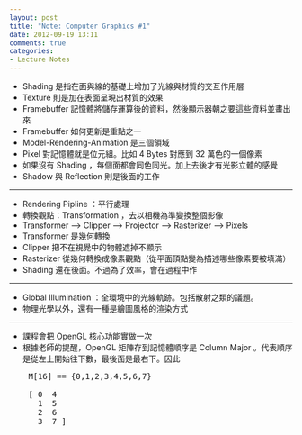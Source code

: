 ```yaml
---
layout: post
title: "Note: Computer Graphics #1"
date: 2012-09-19 13:11
comments: true
categories: 
- Lecture Notes
---
```


* Shading 是指在面與線的基礎上增加了光線與材質的交互作用層
* Texture 則是加在表面呈現出材質的效果
* Framebuffer 記憶體將儲存運算後的資料，然後顯示器朝之要這些資料並畫出來
* Framebuffer 如何更新是重點之一
* Model-Rendering-Animation 是三個領域
* Pixel 對記憶體就是位元組。比如 4 Bytes 對應到 32 萬色的一個像素
* 如果沒有 Shading ，每個面都會同色同光。加上去後才有光影立體的感覺 
* Shadow 與 Reflection 則是後面的工作

---

* Rendering Pipline ：平行處理
* 轉換觀點：Transformation ，去以相機為準變換整個影像
* Transformer --> Clipper --> Projector --> Rasterizer --> Pixels
* Transformer 是幾何轉換
* Clipper 把不在視覺中的物體遮掉不顯示
* Rasterizer 從幾何轉換成像素觀點（從平面頂點變為描述哪些像素要被填滿）
* Shading 還在後面。不過為了效率，會在過程中作

---

* Global Illumination ：全環境中的光線軌跡。包括散射之類的議題。
* 物理光學以外，還有一種是繪圖風格的渲染方式

---

* 課程會把 OpenGL 核心功能實做一次
* 根據老師的提醒，OpenGL 矩陣存到記憶體順序是 Column Major 。代表順序是從左上開始往下數，最後面是最右下。因此 

<pre>
    M[16] == {0,1,2,3,4,5,6,7}

    [ 0  4
      1  5
      2  6
      3  7 ]
</pre>


